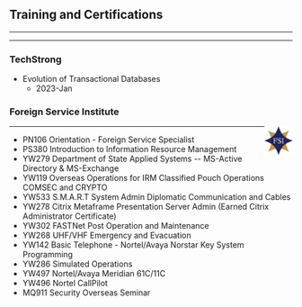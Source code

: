 ## Training and Certifications

---

---

### TechStrong

- Evolution of Transactional Databases
  - 2023-Jan

### Foreign Service Institute

<img src="images/fsi_logo.png" alt="fsi_Logo" style="width:10%; float: right;">

---

- PN106 Orientation \- Foreign Service Specialist
- PS380 Introduction to Information Resource Management
- YW279 Department of State Applied Systems \-- MS-Active Directory & MS-Exchange
- YW119 Overseas Operations for IRM Classified Pouch Operations COMSEC and CRYPTO
- YW533 S.M.A.R.T System Admin Diplomatic Communication and Cables
- YW278 Citrix Metaframe Presentation Server Admin (Earned Citrix Administrator Certificate)
- YW302 FASTNet Post Operation and Maintenance
- YW268 UHF/VHF Emergency and Evacuation
- YW142 Basic Telephone \- Nortel/Avaya Norstar Key System Programming
- YW286 Simulated Operations
- YW497 Nortel/Avaya Meridian 61C/11C
- YW496 Nortel CallPilot
- MQ911 Security Overseas Seminar
